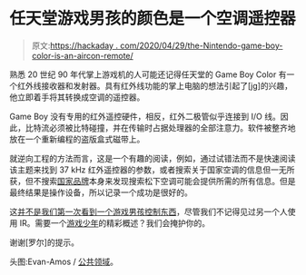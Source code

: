 # 任天堂游戏男孩的颜色是一个空调遥控器

> 原文:[https://hackaday . com/2020/04/29/the-Nintendo-game-boy-color-is-an-aircon-remote/](https://hackaday.com/2020/04/29/the-nintendo-game-boy-color-is-an-aircon-remote/)

熟悉 20 世纪 90 年代掌上游戏机的人可能还记得任天堂的 Game Boy Color 有一个红外线接收器和发射器。具有红外线功能的掌上电脑的想法引起了[jg]的兴趣，他立即着手将其转换成空调的遥控器。

Game Boy 没有专用的红外遥控硬件，相反，红外二极管似乎连接到 I/O 线。因此，比特流必须被比特碰撞，并在传输时占据处理器的全部注意力。软件被整齐地放在一个重新编程的盗版盒式磁带上。

就逆向工程的方法而言，这是一个有趣的阅读，例如，通过试错法而不是快速阅读该主题来找到 37 kHz 红外遥控器的参数，或者搜索关于国家空调的信息但一无所获，但不搜索[国家品牌](https://en.wikipedia.org/wiki/National_(brand))本身来发现搜索松下空调可能会提供所需的所有信息。但是最终结果是操作设备，所以记录一个成功是很好的。

这[并不是我们第一次看到一个游戏男孩控制东西](https://hackaday.com/2016/08/21/fly-with-a-game-boy-classic/)，尽管我们不记得见过另一个人使用 IR。需要一个[游戏少年](https://hackaday.com/2020/03/14/the-ultimate-game-boy-talk/)的精彩概述？我们会掩护你的。

谢谢[罗尔]的提示。

头图:Evan-Amos / [公共领域](https://commons.wikimedia.org/wiki/File:Nintendo-Game-Boy-Color-FL.jpg)。